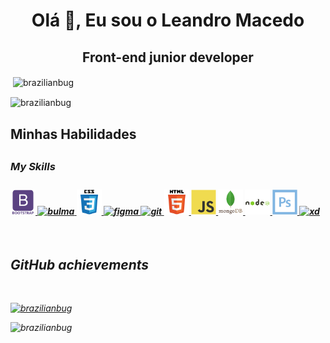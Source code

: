 <div> 
<h1 align="center">Olá 👋, Eu sou o Leandro Macedo</h1>
<h2 align="center">Front-end junior developer</h2>
</div>

<div>
<p>&nbsp;<img align="center" src="https://github-readme-stats.vercel.app/api?username=brazilianbug&show_icons=true&theme=dark&locale=en" alt="brazilianbug" /></p>

<p><img align="center" src="https://github-readme-stats.vercel.app/api/top-langs?username=brazilianbug&show_icons=true&theme=dark&locale=en&layout=compact" alt="brazilianbug" />

</div>


<div> 
<h2 align="left">Minhas Habilidades<h2>
<h3 align="left"><i>My Skills<i><h3>
</div>

<div> 
<h4 align="left"> <i>
<p align="left"> <a href="https://getbootstrap.com" target="_blank"> <img src="https://raw.githubusercontent.com/devicons/devicon/master/icons/bootstrap/bootstrap-plain-wordmark.svg" alt="bootstrap" width="40" height="40"/> </a> <a href="https://bulma.io/" target="_blank"> <img src="https://raw.githubusercontent.com/gilbarbara/logos/804dc257b59e144eaca5bc6ffd16949752c6f789/logos/bulma.svg" alt="bulma" width="40" height="40"/> </a> <a href="https://www.w3schools.com/css/" target="_blank"> <img src="https://raw.githubusercontent.com/devicons/devicon/master/icons/css3/css3-original-wordmark.svg" alt="css3" width="40" height="40"/> </a> <a href="https://www.figma.com/" target="_blank"> <img src="https://www.vectorlogo.zone/logos/figma/figma-icon.svg" alt="figma" width="40" height="40"/> </a> <a href="https://git-scm.com/" target="_blank"> <img src="https://www.vectorlogo.zone/logos/git-scm/git-scm-icon.svg" alt="git" width="40" height="40"/> </a> <a href="https://www.w3.org/html/" target="_blank"> <img src="https://raw.githubusercontent.com/devicons/devicon/master/icons/html5/html5-original-wordmark.svg" alt="html5" width="40" height="40"/> </a> <a href="https://developer.mozilla.org/en-US/docs/Web/JavaScript" target="_blank"> <img src="https://raw.githubusercontent.com/devicons/devicon/master/icons/javascript/javascript-original.svg" alt="javascript" width="40" height="40"/> </a> <a href="https://www.mongodb.com/" target="_blank"> <img src="https://raw.githubusercontent.com/devicons/devicon/master/icons/mongodb/mongodb-original-wordmark.svg" alt="mongodb" width="40" height="40"/> </a> <a href="https://nodejs.org" target="_blank"> <img src="https://raw.githubusercontent.com/devicons/devicon/master/icons/nodejs/nodejs-original-wordmark.svg" alt="nodejs" width="40" height="40"/> </a> <a href="https://www.photoshop.com/en" target="_blank"> <img src="https://raw.githubusercontent.com/devicons/devicon/master/icons/photoshop/photoshop-line.svg" alt="photoshop" width="40" height="40"/> </a> <a href="https://www.adobe.com/products/xd.html" target="_blank"> <img src="https://cdn.worldvectorlogo.com/logos/adobe-xd.svg" alt="xd" width="40" height="40"/> </a> </p>
</p>
</div>

<br>
<h2 align="left">GitHub achievements</h2>
<br>
<p align="left"> <a href="https://github.com/ryo-ma/github-profile-trophy"><img src="https://github-profile-trophy.vercel.app/?username=brazilianbug" alt="brazilianbug" /></a> </p>

<p align="left"> <img src="https://komarev.com/ghpvc/?username=brazilianbug&label=Profile%20views&color=0e75b6&style=flat" alt="brazilianbug" /> </p>
